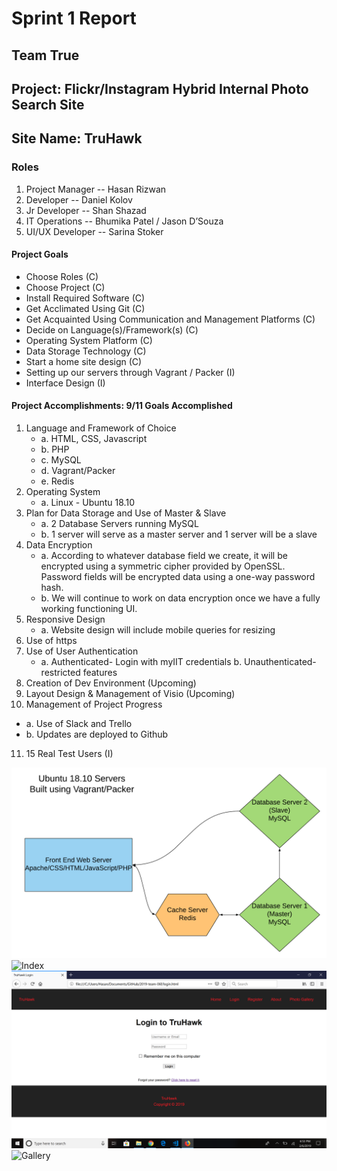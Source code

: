 # Sprint 1 Report
## Team True
## Project: Flickr/Instagram Hybrid Internal Photo Search Site
## Site Name: TruHawk

### Roles
1. Project Manager -- Hasan Rizwan
2. Developer -- Daniel Kolov
3. Jr Developer -- Shan Shazad
4. IT Operations -- Bhumika Patel / Jason D’Souza
5. UI/UX Developer -- Sarina Stoker
#### Project Goals
- Choose Roles (C)
- Choose Project (C)
- Install Required Software (C)
- Get Acclimated Using Git (C)
- Get Acquainted Using Communication and Management Platforms (C)
- Decide on Language(s)/Framework(s) (C)
- Operating System Platform (C)
- Data Storage Technology (C)
- Start a home site design (C)
- Setting up our servers through Vagrant / Packer (I) 
- Interface Design (I)
#### Project Accomplishments: 9/11 Goals Accomplished

1. Language and Framework of Choice
   - a. HTML, CSS, Javascript
   - b. PHP
   - c. MySQL
   - d. Vagrant/Packer
   - e. Redis
2. Operating System
   - a. Linux - Ubuntu 18.10
3. Plan for Data Storage and Use of Master & Slave
   - a. 2 Database Servers running MySQL
   - b. 1 server will serve as a master server and 1 server will be a slave
4. Data Encryption
   - a. According to whatever database field we create, it will be encrypted using a symmetric cipher provided by OpenSSL. Password fields will be encrypted data using a one-way password hash.
   - b. We will continue to work on data encryption once we have a fully working functioning UI. 
5. Responsive Design
   - a. Website design will include mobile queries for resizing
6. Use of https
7. Use of User Authentication
   - a. Authenticated- Login with myIIT credentials
b. Unauthenticated- restricted features
8. Creation of Dev Environment (Upcoming)
9. Layout Design & Management of Visio (Upcoming)
10. Management of Project Progress
   - a. Use of Slack and Trello
   - b. Updates are deployed to Github
11. 15 Real Test Users (I)

![Infrastructure](images/infrastructure.png "Infrastructure")
![Index](images/index.png "Index")
![Login](images/login.png "Login")
![Gallery](images/gallery.png "Gallery")